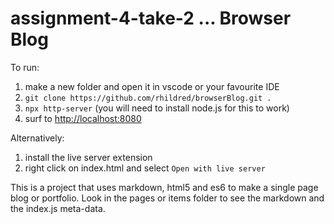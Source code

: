 # assignment-4-take-2 ... Browser Blog


To run:

1. make a new folder and open it in vscode or your favourite IDE
2. `git clone https://github.com/rhildred/browserBlog.git .`
3. `npx http-server` (you will need to install node.js for this to work)
4. surf to [http://localhost:8080](http://localhost:8080)

Alternatively:

1. install the live server extension
2. right click on index.html and select `Open with live server`

This is a project that uses markdown, html5 and es6 to make a single page blog or portfolio. Look in the pages or items folder to see the markdown and the index.js meta-data.
